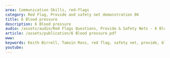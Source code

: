 ```yaml
---
area: Communication Skills, red-flags
category: Red Flag, Provide and safety net demonstration 06
title: 6 Blood pressure
description: 6 Blood pressure
audio: /assets/audio/Red Flags Questions, Provide & Safety Nets - 6 Blood pressure - MQ.mp3
article: /assets/publication/6 Blood pressure.pdf
www: 
keywords: Keith Birrell, Tamzin Ross, red flag, safety net, provide, blood, pressure
youtube: 
--- 
```

